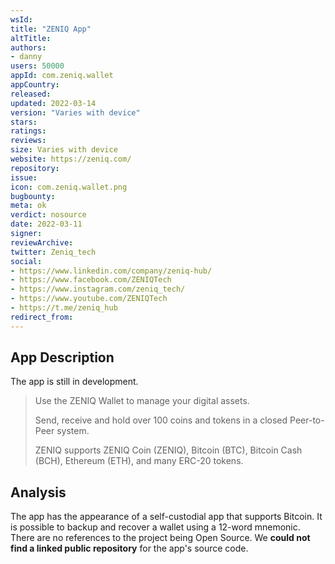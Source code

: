 ```yaml
---
wsId: 
title: "ZENIQ App"
altTitle: 
authors:
- danny
users: 50000
appId: com.zeniq.wallet
appCountry: 
released: 
updated: 2022-03-14
version: "Varies with device"
stars: 
ratings: 
reviews: 
size: Varies with device
website: https://zeniq.com/
repository: 
issue: 
icon: com.zeniq.wallet.png
bugbounty: 
meta: ok
verdict: nosource
date: 2022-03-11
signer: 
reviewArchive:
twitter: Zeniq_tech
social:
- https://www.linkedin.com/company/zeniq-hub/
- https://www.facebook.com/ZENIQTech
- https://www.instagram.com/zeniq_tech/
- https://www.youtube.com/ZENIQTech
- https://t.me/zeniq_hub
redirect_from:
---
```


## App Description 

The app is still in development.

> Use the ZENIQ Wallet to manage your digital assets.
>
> Send, receive and hold over 100 coins and tokens in a closed Peer-to-Peer system.
>
> ZENIQ supports ZENIQ Coin (ZENIQ), Bitcoin (BTC), Bitcoin Cash (BCH), Ethereum (ETH), and many ERC-20 tokens.  

## Analysis 

The app has the appearance of a self-custodial app that supports Bitcoin. It is possible to backup and recover a wallet using a 12-word mnemonic. There are no references to the project being Open Source. We **could not find a linked public repository** for the app's source code. 
